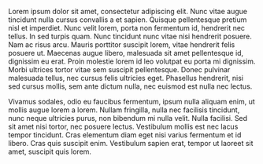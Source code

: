 Lorem ipsum dolor sit amet, consectetur adipiscing elit. Nunc vitae augue tincidunt nulla cursus convallis a et sapien. Quisque pellentesque pretium nisl et imperdiet. Nunc velit lorem, porta non fermentum id, hendrerit nec tellus. In sed turpis quam. Nunc tincidunt nunc vitae nisi hendrerit posuere. Nam ac risus arcu. Mauris porttitor suscipit lorem, vitae hendrerit felis posuere ut. Maecenas augue libero, malesuada sit amet pellentesque id, dignissim eu erat. Proin molestie lorem id leo volutpat eu porta mi dignissim. Morbi ultrices tortor vitae sem suscipit pellentesque. Donec pulvinar malesuada tellus, nec cursus felis ultricies eget. Phasellus hendrerit, nisi sed cursus mollis, sem ante dictum nulla, nec euismod est nulla nec lectus.

Vivamus sodales, odio eu faucibus fermentum, ipsum nulla aliquam enim, ut mollis augue lorem a lorem. Nullam fringilla, nulla nec facilisis tincidunt, nunc neque ultricies purus, non bibendum mi nulla  velit. Nulla facilisi. Sed sit amet nisi tortor, nec posuere lectus. Vestibulum mollis est nec lacus tempor tincidunt. Cras elementum diam eget nisi varius fermentum et id libero. Cras quis suscipit enim. Vestibulum sapien erat, tempor ut laoreet sit amet, suscipit quis lorem.

